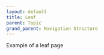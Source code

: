 ```yaml
---
layout: default
title: Leaf
parent: Topic
grand_parent: Navigation Structure
---
```


Example of a leaf page